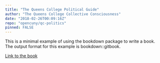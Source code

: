 ```yaml
---
title: "The Queens College Political Guide"
author: "The Queens College Collective Consciousness"
date: "2018-02-26T00:09:16Z"
repo: "opencuny/qc-politics"
pinned: FALSE
---
```


This is a minimal example of using the bookdown package to write a book. The output format for this example is bookdown::gitbook.

[Link to the book](https://bookdown.org/open/politics/)
